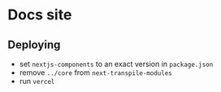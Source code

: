 # Docs site

## Deploying

- set `nextjs-components` to an exact version in `package.json`
- remove `../core` from `next-transpile-modules`
- run `vercel`